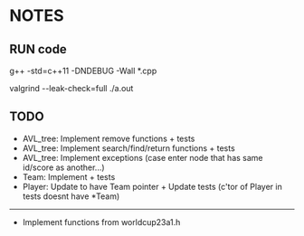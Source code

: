 # NOTES

## RUN code

g++ -std=c++11 -DNDEBUG -Wall *.cpp

valgrind --leak-check=full ./a.out

## TODO

- AVL_tree: Implement remove functions + tests
- AVL_tree: Implement search/find/return functions + tests
- AVL_tree: Implement exceptions (case enter node that has same id/score as another...)
- Team: Implement + tests
- Player: Update to have Team pointer + Update tests (c'tor of Player in tests doesnt have *Team)

-----

- Implement functions from worldcup23a1.h
